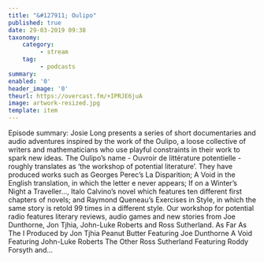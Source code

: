 ```yaml
---
title: "&#127911; Oulipo"
published: true
date: 29-03-2019 09:38
taxonomy:
    category:
         - stream
    tag:
         - podcasts
summary:
enabled: '0'
header_image: '0'
theurl: https://overcast.fm/+IPRJE6juA
image: artwork-resized.jpg
template: item
---
```

 
Episode summary: Josie Long presents a series of short documentaries and audio adventures inspired by the work of the Oulipo, a loose collective of writers and mathematicians who use playful constraints in their work to spark new ideas. The Oulipo’s name - Ouvroir de littérature potentielle - roughly translates as ‘the workshop of potential literature’. They have produced works such as Georges Perec’s La Disparition; A Void in the English translation, in which the letter e never appears; If on a Winter’s Night a Traveller…, Italo Calvino’s novel which features ten different first chapters of novels; and Raymond Queneau’s Exercises in Style, in which the same story is retold 99 times in a different style. Our workshop for potential radio features literary reviews, audio games and new stories from Joe Dunthorne, Jon Tjhia, John-Luke Roberts and Ross Sutherland. As Far As The I Produced by Jon Tjhia Peanut Butter Featuring Joe Dunthorne A Void Featuring John-Luke Roberts The Other Ross Sutherland Featuring Roddy Forsyth and…
